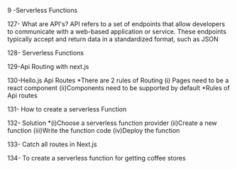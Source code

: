 9 -Serverless Functions

127- What are API's?
 API refers to a set of endpoints that allow developers to communicate with a web-based application or service. These endpoints typically accept and return data in a standardized format, such as JSON
 
128- Serverless Functions

129-Api Routing with next.js

130-Hello.js Api Routes
*There are 2 rules of Routing
(i) Pages need to be a react component
(ii)Components need to be supported by default
*Rules of Api routes

131- How to create a serverless Function

132- Solution
*(i)Choose a serverless function provider
 (ii)Create a new function
 (iii)Write the function code
 (iv)Deploy the function
 
 133- Catch all routes in Next.js
 
 134- To create a serverless function for getting coffee stores
